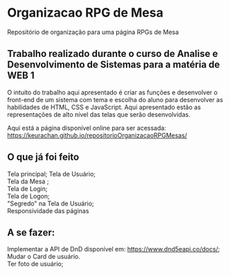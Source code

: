 # Organizacao RPG de Mesa
Repositório de organização para uma página RPGs de Mesa
## Trabalho realizado durante o curso de Analise e Desenvolvimento de Sistemas para a matéria de WEB 1

  O intuito do trabalho aqui apresentado é criar as funções e desenvolver o front-end de um sistema com tema e escolha do aluno para desenvolver as habilidades de HTML, CSS e JavaScript.
  Aqui apresentado estão as representações de alto nível das telas que serão desenvolvidas.

  Aqui está a página disponível online para ser acessada:  https://keurachan.github.io/repositorioOrganizacaoRPGMesas/
  
 ## O que já foi feito
  Tela principal;
  Tela de Usuário;<br/>
  Tela da Mesa ;<br/>
  Tela de Login;<br/>
  Tela de Logon;<br/>
  "Segredo" na Tela de Usuário;<br/>
  Responsividade das páginas<br/>
 
 ## A se fazer:
  Implementar a API de DnD disponível em: https://www.dnd5eapi.co/docs/; <br/>
  Mudar o Card de usuário.<br/>
  Ter foto de usuário;
